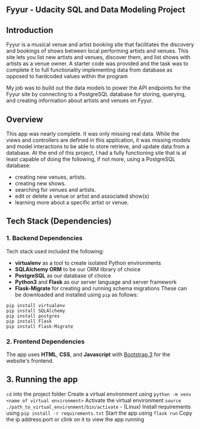 Fyyur - Udacity SQL and Data Modeling Project
-----

## Introduction

Fyyur is a musical venue and artist booking site that facilitates the discovery and bookings of shows between local performing artists and venues. This site lets you list new artists and venues, discover them, and list shows with artists as a venue owner. A starter code was provided and the task was to complete it to full functionality implementing data from database as opposed to hardcoded values within the program

My job was to build out the data models to power the API endpoints for the Fyyur site by connecting to a PostgreSQL database for storing, querying, and creating information about artists and venues on Fyyur.

## Overview

This app was nearly complete. It was only missing real data. While the views and controllers are defined in this application, it was missing models and model interactions to be able to store retrieve, and update data from a database. At the end of this project, I had a fully functioning site that is at least capable of doing the following, if not more, using a PostgreSQL database:

* creating new venues, artists.
* creating new shows.
* searching for venues and artists.
* edit or delete a venue or artist and associated show(s)
* learning more about a specific artist or venue.

## Tech Stack (Dependencies)

### 1. Backend Dependencies
Tech stack used included the following:
 * **virtualenv** as a tool to create isolated Python environments
 * **SQLAlchemy ORM** to be our ORM library of choice
 * **PostgreSQL** as our database of choice
 * **Python3** and **Flask** as our server language and server framework
 * **Flask-Migrate** for creating and running schema migrations
These can be downloaded and installed using `pip` as follows:
```
pip install virtualenv
pip install SQLAlchemy
pip install postgres
pip install Flask
pip install Flask-Migrate
```

### 2. Frontend Dependencies
The app uses **HTML**, **CSS**, and **Javascript** with [Bootstrap 3](https://getbootstrap.com/docs/3.4/customize/) for the website's frontend. 

## 3. Running the app

```cd``` into the project folder
Create a virtual environment using ```python -m venv <name of virtual environment>```
Activate the virtual environment ```source ./path_to_virtual_environment/bin/activate``` - (Linux)
Install requirements using ```pip install -r requirements.txt```
Start the app using ```flask run```
Copy the ip address:port or clink on it to view the app running
